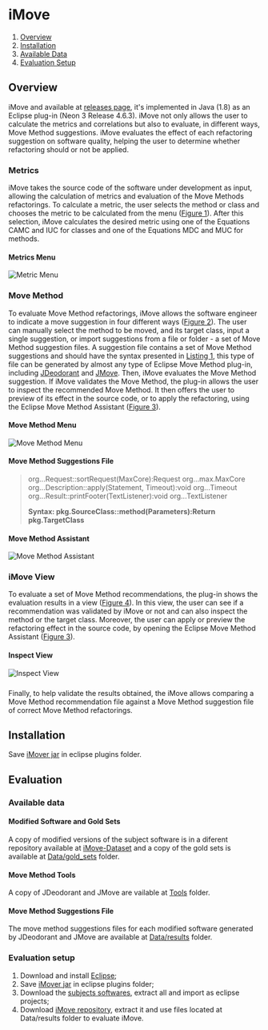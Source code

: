 # iMove

1. [Overview](#overview)
2. [Installation](#installation)
3. [Available Data](#available-data)
4. [Evaluation Setup](#evaluation-setup) 

## Overview

iMove and available at [releases page](/brunohansen/iMove/releases/tag/v1.0.0), it's implemented in Java (1.8) as an Eclipse plug-in (Neon 3 Release 4.6.3). iMove not only allows the user to calculate the metrics and correlations but also to evaluate, in different ways, Move Method suggestions. iMove evaluates the effect of each refactoring suggestion on software quality, helping the user to determine whether refactoring should or not be applied.

### Metrics

iMove takes the source code of the software under development as input, allowing the calculation of metrics and evaluation of the Move Methods refactorings. To calculate a metric, the user selects the method or class and chooses the metric to be calculated from the menu ([Figure 1](#metrics-menu)). After this selection, iMove calculates the desired metric using one of the Equations CAMC and IUC for classes and one of the Equations MDC and MUC for methods.

#### Metrics Menu
![Metric Menu](metricMenu.png "Figure 1")

### Move Method

To evaluate Move Method refactorings, iMove allows the software engineer to indicate a move suggestion in four different ways ([Figure 2](#move-method-menu)). The user can manually select the method to be moved, and its target class, input a single suggestion, or import suggestions from a file or folder - a set of Move Method suggestion files. A suggestion file contains a set of Move Method suggestions and should have the syntax presented in [Listing 1](#move-method-suggestions-file), this type of file can be generated by almost any type of Eclipse Move Method plug-in, including [JDeodorant](/tsantalis/JDeodorant) and [JMove](/aserg-ufmg/jmove/). Then, iMove evaluates the Move Method suggestion. If iMove validates the Move Method, the plug-in allows the user to inspect the recommended Move Method. It then offers the user to preview of its effect in the source code, or to apply the refactoring, using the Eclipse Move Method Assistant ([Figure 3](#move-method-assistant)).

#### Move Method Menu
![Move Method Menu](moveMenu.png "Figure 2")

#### Move Method Suggestions File
>    org...Request::sortRequest(MaxCore):Request         org...max.MaxCore  
    org...Description::apply(Statement, Timeout):void   org...Timeout  
    org...Result::printFooter(TextListener):void        org...TextListener  
>
>**Syntax: pkg.SourceClass::method(Parameters):Return  pkg.TargetClass**

#### Move Method Assistant
![Move Method Assistant](moveMethodAss.png "Figure 3")

### iMove View

To evaluate a set of Move Method recommendations, the plug-in shows the evaluation results in a view ([Figure 4](#inspect-view)). In this view, the user can see if a recommendation was validated by iMove or not and can also inspect the method or the target class. Moreover, the user can apply or preview the refactoring effect in the source code, by opening the Eclipse Move Method Assistant ([Figure 3](#move-method-assistant)).

#### Inspect View
![Inspect View](iMoveView.png "Figure 4")

###

Finally, to help validate the results obtained, the iMove allows comparing a Move Method recommendation file against a Move Method suggestion file of correct Move Method refactorings.

## Installation

Save [iMover jar](/brunohansen/iMove/releases/tag/v1.0.0) in eclipse plugins folder.

## Evaluation

### Available data

#### Modified Software and Gold Sets

A copy of modified versions of the subject software is in a diferent repository available at [iMove-Dataset](/brunohansen/iMove-Dataset) and a copy of the gold sets is available at [Data/gold_sets](/brunohansen/iMove/tree/master/Data/gold_sets) folder.

#### Move Method Tools

A copy of JDeodorant and JMove are vailable at [Tools](/brunohansen/iMove/tree/master/Tools) folder.

#### Move Method Suggestions File

The move method suggestions files for each modified software generated by JDeodorant and JMove are available at [Data/results](/brunohansen/iMove/tree/master/Data/results) folder. 

### Evaluation setup

1. Download and install [Eclipse](https://www.eclipse.org/downloads/packages/release/neon/3/eclipse-ide-eclipse-committers);
2. Save [iMover jar](/brunohansen/iMove/releases/download/v1.0.0/iMove_1.0.0.201902231003.jar) in eclipse plugins folder;
3. Download the [subjects softwares](/brunohansen/iMove-Dataset/archive/master.zip), extract all and import as eclipse projects;
4. Download [iMove repository](/brunohansen/iMove/archive/master.zip), extract it and use files located at Data/results folder to evaluate iMove. 





